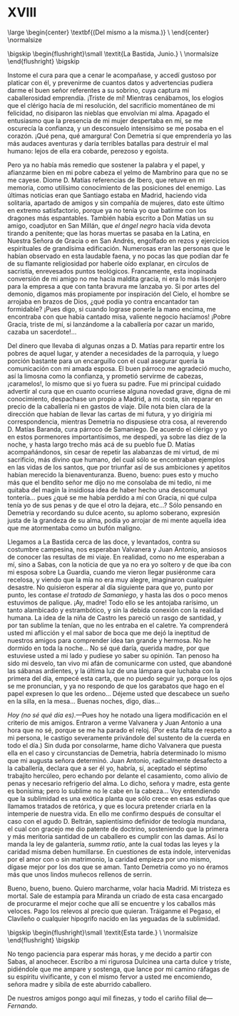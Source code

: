 # XVIII

<!--- 
<div> 
  <span style="margin:0 auto;text-indent:0;display:block;text-align:center;font-weight:bold;font-size:larger;">
                (Del mismo a la misma.)                              <br />
  </span>
</div> 
<p> </p>
-->

\large
\begin{center}
\textbf{(Del mismo a la misma.)}                                     \\
\end{center}
\normalsize

<!--- 
<div>
  <span style="width:100%;display:block;text-align:right;"> 
                *La Bastida, Junio.*                                 <br />
  </span>
</div>
<p> </p>
-->

\bigskip
\begin{flushright}\small \textit{La Bastida, Junio.}                 \\
\normalsize
\end{flushright}
\bigskip

Instome el cura para que a cenar le acompañase, y accedí gustoso por platicar
con él, y prevenirme de cuantos datos y advertencias pudiera darme el buen
señor referentes a su sobrino, cuya captura mi caballerosidad emprendía.
¡Triste de mí! Mientras cenábamos, los elogios que el clérigo hacía de mi
resolución, del sacrificio momentáneo de mi felicidad, no disiparon las nieblas
que envolvían mi alma. Apagado el entusiasmo que la presencia de mi mujer
despertaba en mí, se me oscurecía la confianza, y un desconsuelo intensísimo se
me posaba en el corazón. ¡Qué pena, qué amargura! Con Demetria sí que
emprendería yo las más audaces aventuras y daría terribles batallas para
destruir el mal humano: lejos de ella era cobarde, perezoso y egoísta.

Pero ya no había más remedio que sostener la palabra y el papel, y afianzarme
bien en mi pobre cabeza el yelmo de Mambrino para que no se me cayese. Diome D.
Matías referencias de Ibero, que retuve en mi memoria, como utilísimo
conocimiento de las posiciones del enemigo. Las últimas noticias eran que
Santiago estaba en Madrid, haciendo vida solitaria, apartado de amigos y sin
compañía de mujeres, dato este último en extremo satisfactorio, porque ya no
tenía yo que batirme con los dragones más espantables. También había escrito
a Don Matías un su amigo, coadjutor en San Millán, que *el ángel negro* hacía
vida devota tirando a penitente; que las horas muertas se pasaba en la Latina,
en Nuestra Señora de Gracia o en San Andrés, engolfado en rezos y ejercicios
espirituales de grandísima edificación. Numerosas eran las personas que le
habían observado en esta laudable faena, y no pocas las que podían dar fe de su
flamante religiosidad por haberle oído explanar, en círculos de sacristía,
enrevesados puntos teológicos. Francamente, esta inopinada conversión de mi
amigo no me hacía maldita gracia, ni era lo más lisonjero para la empresa a que
con tanta bravura me lanzaba yo. Si por artes del demonio, digamos más
propiamente por inspiración del Cielo, el hombre se arrojaba en brazos de Dios,
¿qué podía yo contra encantador tan formidable? ¡Pues digo, si cuando lograse
ponerle la mano encima, me encontraba con que había cantado misa, valiente
negocio hacíamos! ¡Pobre Gracia, triste de mí, si lanzándome a la caballería
por cazar un marido, cazaba un sacerdote!...

Del dinero que llevaba di algunas onzas a D. Matías para repartir entre los
pobres de aquel lugar, y atender a necesidades de la parroquia, y luego porción
bastante para un encarguillo con el cual asegurar quería la comunicación con mi
amada esposa. El buen párroco me agradeció mucho, así la limosna como la
confianza, y prometió servirme de cabezas, ¡caramelos!, lo mismo que si yo
fuera su padre. Fue mi principal cuidado advertir al cura que en cuanto
ocurriese alguna novedad grave, digna de mi conocimiento, despachase un propio
a Madrid, a mi costa, sin reparar en precio de la caballería ni en gastos de
viaje. Dile nota bien clara de la dirección que habían de llevar las cartas de
mi futura, y yo dirigiría mi correspondencia, mientras Demetria no dispusiese
otra cosa, al reverendo D. Matías Baranda, cura párroco de Samaniego. De
acuerdo el clérigo y yo en estos pormenores importantísimos, me despedí, ya
sobre las diez de la noche, y hasta largo trecho más acá de su pueblo fue D.
Matías acompañándonos, sin cesar de repetir las alabanzas de mi virtud, de mi
sacrificio, más divino que humano, del cual sólo se encontraban ejemplos en las
vidas de los santos, que por triunfar así de sus ambiciones y apetitos habían
merecido la bienaventuranza. Bueno, bueno: pues esto y mucho más que el bendito
señor me dijo no me consolaba de mi tedio, ni me quitaba del magín la insidiosa
idea de haber hecho una descomunal tontería... pues ¿qué se me había perdido
a mí con Gracia, ni qué culpa tenía yo de sus penas y de que el otro la dejara,
etc...? Sólo pensando en Demetria y recordando su dulce acento, su aplomo
soberano, expresión justa de la grandeza de su alma, podía yo arrojar de mi
mente aquella idea que me atormentaba como un bufón maligno.

Llegamos a La Bastida cerca de las doce, y levantados, contra su costumbre
campesina, nos esperaban Valvanera y Juan Antonio, ansiosos de conocer las
resultas de mi viaje. En realidad, como no me esperaban a mí, sino a Sabas, con
la noticia de que ya no era yo soltero y de que iba con mi esposa sobre La
Guardia, cuando me vieron llegar pusiéronme cara recelosa, y viendo que la mía
no era muy alegre, imaginaron cualquier desastre. No quisieron esperar al día
siguiente para que yo, punto por punto, les contase *el tratado de Samaniego*,
y hasta las dos o poco menos estuvimos de palique. ¡Ay, madre! Todo ello se les
antojaba rarísimo, un tanto alambicado y estrambótico, y sin la debida conexión
con la realidad humana. La idea de la niña de Castro les pareció un rasgo de
santidad, y por tan sublime la tenían, que no les entraba en el caletre. Ya
comprenderá usted mi aflicción y el mal sabor de boca que me dejó la ineptitud
de nuestros amigos para comprender idea tan grande y hermosa. No he dormido en
toda la noche... No sé qué daría, querida madre, por que estuviese usted a mi
lado y pudiese yo saber su opinión. Tan penoso ha sido mi desvelo, tan vivo mi
afán de comunicarme con usted, que abandoné las sábanas ardientes, y la última
luz de una lámpara que luchaba con la primera del día, empecé esta carta, que
no puedo seguir ya, porque los ojos se me pronuncian, y ya no respondo de que
los garabatos que hago en el papel expresen lo que les ordeno... Déjeme usted
que descabece un sueño en la silla, en la mesa... Buenas noches, digo, días...

*Hoy (no sé qué día es)*.—Pues hoy he notado una ligera modificación en el
criterio de mis amigos. Entraron a verme Valvanera y Juan Antonio a una hora
que no sé, porque se me ha parado el reloj. (Por esta falta de respeto a mi
persona, le castigo severamente privándole del sustento de la cuerda en todo el
día.) Sin duda por consolarme, hame dicho Valvanera que puesta ella en el caso
y circunstancias de Demetria, habría determinado lo mismo que mi augusta señora
determinó. Juan Antonio, radicalmente desafecto a la caballería, declara que
a ser él yo, habría, sí, aceptado el séptimo trabajito hercúleo, pero echando
por delante el casamiento, como alivio de penas y necesario refrigerio del
alma. Lo dicho, señora y madre, esta gente es bonísima; pero lo sublime no le
cabe en la cabeza... Voy entendiendo que la sublimidad es una exótica planta
que sólo crece en esas estufas que llamamos tratados de retórica, y que es
locura pretender criarla en la intemperie de nuestra vida. En ello me confirmo
después de consultar el caso con el agudo D. Beltrán, sapientísimo definidor de
teología mundana, el cual con gracejo me dio patente de doctrino, sosteniendo
que la primera y más meritoria santidad de un caballero es cumplir con las
damas. Así lo manda la ley de galantería, *summa ratio*, ante la cual todas las
leyes y la caridad misma deben humillarse. En cuestiones de esta índole,
intervenidas por el amor con o sin matrimonio, la caridad empieza por uno
mismo, dígase mejor por los dos que se aman. Tanto Demetria como yo no éramos
más que unos lindos muñecos rellenos de serrín.

Bueno, bueno, bueno. Quiero marcharme, volar hacia Madrid. Mi tristeza es
mortal. Sale de estampía para Miranda un criado de esta casa encargado de
procurarme el mejor coche que allí se encuentre y los caballos más veloces.
Pago los relevos al precio que quieran. Tráiganme el Pegaso, el Clavileño
o cualquier hipogrifo nacido en las yeguadas de la sublimidad.

<!--- 
<div>
  <span style="width:100%;display:block;text-align:right;"> 
                *Esta tarde.*                                      <br />
  </span>
</div>
<p> </p>
-->

\bigskip
\begin{flushright}\small \textit{Esta tarde.}                      \\
\normalsize
\end{flushright}
\bigskip

No tengo paciencia para esperar más horas, y me decido a partir con Sabas, al
anochecer. Escribo a mi rigurosa Dulcinea una carta dulce y triste, pidiéndole
que me ampare y sostenga, que lance por mi camino ráfagas de su espíritu
vivificante, y con el mismo fervor a usted me encomiendo, señora madre y sibila
de este aburrido caballero.

De nuestros amigos pongo aquí mil finezas, y todo el cariño filial de—*Fernando.*

